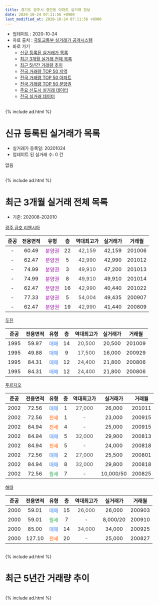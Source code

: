 ```yaml
---
title: 경기도 광주시 경안동 아파트 실거래 정보
date: 2020-10-24 07:11:56 +0900
last_modified_at: 2020-10-24 07:11:56 +0900
---
```


* 업데이트 : 2020-10-24
* 자료 출처 : [국토교통부 실거래가 공개시스템](http://rt.molit.go.kr)
* 바로 가기
    * [신규 등록된 실거래가 목록](#신규-등록된-실거래가-목록)
    * [최근 3개월 실거래 전체 목록](#최근-3개월-실거래-전체-목록)
    * [최근 5년간 거래량 추이](#최근-5년간-거래량-추이)
    * [전국 거래량 TOP 50 지역](https://inasie.github.io/apt-trade-info/최근-3개월-전국에서-가장-거래가-많이-발생한-지역)
    * [전국 거래량 TOP 50 아파트](https://inasie.github.io/apt-trade-info/최근-3개월-전국에서-가장-거래가-많이-발생한-아파트)
    * [전국 거래량 TOP 50 분양권](https://inasie.github.io/apt-trade-info/최근-3개월-전국에서-가장-거래가-많이-발생한-분양권)
    * [주요 신도시 실거래 데이터](https://inasie.github.io/apt-trade-info/주요-신도시)
    * [전국 실거래 데이터](https://inasie.github.io/apt-trade-info/전국)
<br>
{% include ad.html %}
<br>

# 신규 등록된 실거래가 목록
* 실거래가 등록일: 20201024
* 업데이트 된 실거래 수: 0 건

없음

<br>
{% include ad.html %}
<br>

# 최근 3개월 실거래 전체 목록
* 기준: 202008-202010


[광주 금호 리첸시아](https://search.naver.com/search.naver?query=%EA%B2%BD%EA%B8%B0%EB%8F%84+%EA%B4%91%EC%A3%BC%EC%8B%9C+%EA%B2%BD%EC%95%88%EB%8F%99+%EA%B4%91%EC%A3%BC+%EA%B8%88%ED%98%B8+%EB%A6%AC%EC%B2%B8%EC%8B%9C%EC%95%84)

|준공|전용면적|유형|층|역대최고가|실거래가|거래월|
|:---:|:---:|:---:|:---:|:---:|:---:|:---:|
|-|60.49|<span style="color:#9C11A5">분양권</span>|22|<span style="color:#444444">42,159</span>|42,159|201006|
|-|62.47|<span style="color:#9C11A5">분양권</span>|5|<span style="color:#444444">42,990</span>|42,990|201012|
|-|74.99|<span style="color:#9C11A5">분양권</span>|3|<span style="color:#444444">49,910</span>|47,200|201013|
|-|74.99|<span style="color:#9C11A5">분양권</span>|8|<span style="color:#444444">49,910</span>|49,910|201014|
|-|62.47|<span style="color:#9C11A5">분양권</span>|16|<span style="color:#444444">42,990</span>|40,440|201022|
|-|77.33|<span style="color:#9C11A5">분양권</span>|5|<span style="color:#444444">54,004</span>|49,435|200907|
|-|62.47|<span style="color:#9C11A5">분양권</span>|19|<span style="color:#444444">42,990</span>|41,440|200809|

[두진](https://search.naver.com/search.naver?query=%EA%B2%BD%EA%B8%B0%EB%8F%84+%EA%B4%91%EC%A3%BC%EC%8B%9C+%EA%B2%BD%EC%95%88%EB%8F%99+%EB%91%90%EC%A7%84)

|준공|전용면적|유형|층|역대최고가|실거래가|거래월|
|:---:|:---:|:---:|:---:|:---:|:---:|:---:|
|1995|59.97|<span style="color:#4285f3">매매</span>|14|<span style="color:#444444">20,500</span>|20,500|201009|
|1995|49.88|<span style="color:#4285f3">매매</span>|9|<span style="color:#444444">17,500</span>|16,000|200929|
|1995|84.31|<span style="color:#4285f3">매매</span>|12|<span style="color:#444444">24,400</span>|21,800|200806|
|1995|84.31|<span style="color:#4285f3">매매</span>|12|<span style="color:#444444">24,400</span>|21,800|200806|

[푸르지오](https://search.naver.com/search.naver?query=%EA%B2%BD%EA%B8%B0%EB%8F%84+%EA%B4%91%EC%A3%BC%EC%8B%9C+%EA%B2%BD%EC%95%88%EB%8F%99+%ED%91%B8%EB%A5%B4%EC%A7%80%EC%98%A4)

|준공|전용면적|유형|층|역대최고가|실거래가|거래월|
|:---:|:---:|:---:|:---:|:---:|:---:|:---:|
|2002|72.56|<span style="color:#4285f3">매매</span>|1|<span style="color:#444444">27,000</span>|26,000|201011|
|2002|72.56|<span style="color:#ff5a00">전세</span>|1|<span style="color:#444444">-</span>|23,000|200915|
|2002|84.94|<span style="color:#ff5a00">전세</span>|4|<span style="color:#444444">-</span>|25,000|200915|
|2002|84.94|<span style="color:#4285f3">매매</span>|5|<span style="color:#444444">32,000</span>|29,900|200813|
|2002|84.94|<span style="color:#ff5a00">전세</span>|5|<span style="color:#444444">-</span>|24,000|200818|
|2002|72.56|<span style="color:#4285f3">매매</span>|2|<span style="color:#444444">27,000</span>|25,500|200801|
|2002|84.94|<span style="color:#4285f3">매매</span>|8|<span style="color:#444444">32,000</span>|29,800|200818|
|2002|72.56|<span style="color:#34a853">월세</span>|7|<span style="color:#444444">-</span>|10,000/50|200825|

[해태](https://search.naver.com/search.naver?query=%EA%B2%BD%EA%B8%B0%EB%8F%84+%EA%B4%91%EC%A3%BC%EC%8B%9C+%EA%B2%BD%EC%95%88%EB%8F%99+%ED%95%B4%ED%83%9C)

|준공|전용면적|유형|층|역대최고가|실거래가|거래월|
|:---:|:---:|:---:|:---:|:---:|:---:|:---:|
|2000|59.01|<span style="color:#4285f3">매매</span>|15|<span style="color:#444444">26,000</span>|26,000|200903|
|2000|59.01|<span style="color:#34a853">월세</span>|7|<span style="color:#444444">-</span>|8,000/20|200910|
|2000|85.00|<span style="color:#4285f3">매매</span>|14|<span style="color:#444444">34,000</span>|34,000|200925|
|2000|127.10|<span style="color:#ff5a00">전세</span>|20|<span style="color:#444444">-</span>|25,000|200827|


<br>
{% include ad.html %}
<br>

# 최근 5년간 거래량 추이


<div style="width:100%;">
    <canvas id="deal_progress" height="200"></canvas>
</div>

<script>
new Chart(document.getElementById("deal_progress"), {
    type: 'line',
    data: {
        labels: ['201510','201511','201512','201601','201602','201603','201604','201605','201606','201607','201608','201609','201610','201611','201612','201701','201702','201703','201704','201705','201706','201707','201708','201709','201710','201711','201712','201801','201802','201803','201804','201805','201806','201807','201808','201809','201810','201811','201812','201901','201902','201903','201904','201905','201906','201907','201908','201909','201910','201911','201912','202001','202002','202003','202004','202005','202006','202007','202008','202009','202010'],
        datasets: [{
            label: '매매',
            pointRadius: 1,
            data: [11, 4, 3, 3, 4, 9, 5, 6, 5, 9, 6, 9, 10, 3, 2, 5, 8, 3, 4, 11, 7, 6, 3, 4, 5, 2, 1, 2, 3, 6, 2, 2, 8, 1, 4, 6, 5, 4, 2, 2, 3, 6, 3, 28, 9, 20, 18, 15, 8, 16, 8, 7, 7, 6, 15, 10, 17, 17, 6, 4, 7],
            borderColor: "rgba(255, 201, 14, 1)",
            backgroundColor: "rgba(255, 201, 14, 0.5)",
            fill: false,
            lineTension: 0
        },{
            label: '전월세',
            pointRadius: 1,
            data: [7, 4, 5, 2, 8, 4, 4, 1, 5, 4, 9, 6, 4, 5, 7, 4, 4, 9, 4, 3, 5, 2, 4, 8, 3, 7, 1, 1, 4, 10, 4, 7, 7, 4, 1, 2, 6, 3, 1, 1, 1, 3, 5, 2, 2, 2, 4, 3, 3, 4, 6, 0, 2, 2, 3, 7, 7, 7, 3, 3, 0],
            borderColor: "rgba(0, 141, 185, 1)",
            backgroundColor: "rgba(0, 141, 185, 0.5)",
            fill: false,
            lineTension: 0
        }
        ]
    },
    options: {
        responsive: true,
        title: {
            display: false
        },
        tooltips: {
            mode: 'index',
            intersect: false
        },
        hover: {
            mode: 'nearest',
            intersect: true
        },
        scales: {
            xAxes: [{
                display: true,
                scaleLabel: {
                    display: true,
                    labelString: '년/월'
                }
            }],
            yAxes: [{
                display: true,
                ticks: {
                    suggestedMin: 0,
                },
                scaleLabel: {
                    display: true,
                    labelString: '실거래 수'
                }
            }]
        }
    }
});

</script>


<br>
{% include ad.html %}
<br>

